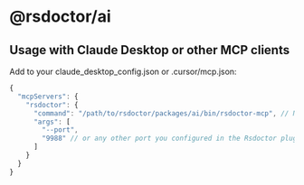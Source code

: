 # @rsdoctor/ai

## Usage with Claude Desktop or other MCP clients

Add to your claude_desktop_config.json or .cursor/mcp.json:

```js
{
  "mcpServers": {
    "rsdoctor": {
      "command": "/path/to/rsdoctor/packages/ai/bin/rsdoctor-mcp", // Not yet released, needs to be installed locally and the path specified manually
      "args": [
        "--port",
        "9988" // or any other port you configured in the Rsdoctor plugin. https://rsdoctor.dev/config/options/options#port
      ]
    }
  }
}
```
